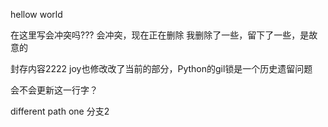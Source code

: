 hellow world


在这里写会冲突吗???
会冲突，现在正在删除
我删除了一些，留下了一些，是故意的



封存内容2222
joy也修改改了当前的部分，Python的gil锁是一个历史遗留问题

会不会更新这一行字？

different path one
分支2

